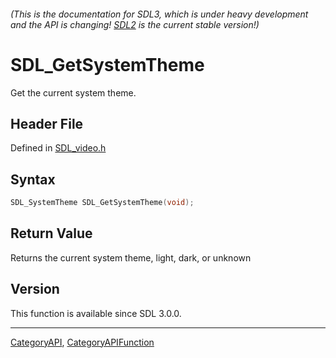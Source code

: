 ###### (This is the documentation for SDL3, which is under heavy development and the API is changing! [SDL2](https://wiki.libsdl.org/SDL2/) is the current stable version!)
# SDL_GetSystemTheme

Get the current system theme.

## Header File

Defined in [SDL_video.h](https://github.com/libsdl-org/SDL/blob/main/include/SDL3/SDL_video.h)

## Syntax

```c
SDL_SystemTheme SDL_GetSystemTheme(void);

```

## Return Value

Returns the current system theme, light, dark, or unknown

## Version

This function is available since SDL 3.0.0.

----
[CategoryAPI](CategoryAPI), [CategoryAPIFunction](CategoryAPIFunction)

